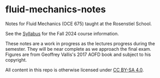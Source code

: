 # fluid-mechanics-notes

Notes for Fluid Mechanics (OCE 675) taught at the Rosenstiel School.

See the [Syllabus](syllabus.md) for the Fall 2024 course information.

These notes are a work in progress as the lectures progress during the semester.
They will be near complete as we approach the final exam.
Figures are from Geoffrey Vallis's 2017 AOFD book and subject to his copyright.

All content in this repo is otherwise licensed under 
[CC BY-SA 4.0](https://creativecommons.org/licenses/by-sa/4.0/).